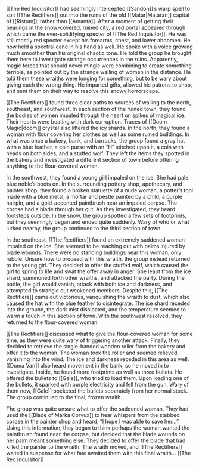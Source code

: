 [[The Red Inquisitor]] had seemingly intercepted [[Sandon]]’s warp spell to spit [[The Rectifiers]] out into the ruins of the old [[Matar|Mataran]] capital of [[Ristum]], rather than [[Amanta]]. After a moment of getting their bearings in the snow-covered, ruined city, a red portal appeared through which came the ever-solidifying specter of [[The Red Inquisitor]]. He was still mostly red specter except his forearms, chest, and lower abdomen. He now held a spectral cane in his hand as well. He spoke with a voice growing much smoother than his original chaotic tone. He told the group he brought them here to investigate strange occurrences in the ruins. Apparently, magic forces that should never mingle were combining to create something terrible, as pointed out by the strange wailing of women in the distance. He told them these wraiths were longing for something, but to be wary about giving each the wrong thing. He imparted gifts, allowed his patrons to shop, and sent them on their way to resolve this snowy horrorscape. 

[[The Rectifiers]] found three clear paths to sources of wailing to the north, southeast, and southwest. In each section of the ruined town, they found the bodies of women impaled through the heart on spikes of magical ice. Their hearts were beating with dark corruption. Traces of [[Doom Magic|doom]] crystal also littered the icy shards. In the north, they found a woman with flour covering her clothes as well as some ruined buildings. In what was once a bakery, bank, and barracks, the group found a gray hat with a blue feather, a coin purse with an “H” stitched upon it, a coin with heads on both sides, and a stuffed wolf. They left the items they spotted in the bakery and investigated a different section of town before offering anything to the flour-covered woman.

In the southwest, they found a young girl impaled on the ice. She had pale blue noble’s boots on. In the surrounding pottery shop, apothecary, and painter shop, they found a broken statuette of a nude woman, a potter’s tool made with a blue metal, a mortar and pestle painted by a child, a purple hairpin, and a gold-accented paintbrush near an impaled corpse. The corpse had a blade through her gut. As they investigated, they heard footsteps outside. In the snow, the group spotted a few sets of footprints, but they seemingly began and ended quite suddenly. Wary of who or what lurked nearby, the group continued to the third section of town.

In the southeast, [[The Rectifiers]] found an extremely saddened woman impaled on the ice. She seemed to be reaching out with palms injured by blade wounds. There were no standing buildings near this woman, only rubble. Unsure how to proceed with this wraith, the group instead returned to the young girl. They decided to offer the stuffed wolf, which caused the girl to spring to life and swat the offer away in anger. She leapt from the ice shard, summoned forth other wraiths, and attacked the party. During the battle, the girl would vanish, attack with both ice and darkness, and attempted to strangle out weakened members. Despite this, [[The Rectifiers]] came out victorious, vanquishing the wraith to dust, which also caused the hat with the blue feather to disintegrate. The ice shard receded into the ground, the dark mist dissipated, and the temperature seemed to warm a touch in this section of town. With the southwest resolved, they returned to the flour-covered woman.

[[The Rectifiers]] discussed what to give the flour-covered woman for some time, as they were quite wary of triggering another attack. Finally, they decided to retrieve the single-handed wooden roller from the bakery and offer it to the woman. The woman took the roller and seemed relieved, vanishing into the wind. The ice and darkness receded in this area as well. [[Duma Van]] also heard movement in the bank, so he moved in to investigate. Inside, he found more footprints as well as three bullets. He offered the bullets to [[Gale]], who tried to load them. Upon loading one of the bullets, it sparked with purple electricity and fell from the gun. Wary of them now, [[Gale]] pocketed the bullets separately from her normal stock. The group continued to the final, frozen wraith.

The group was quite unsure what to offer the saddened woman. They had used the [[Blade of Marka Corvux]] to hear whispers from the stabbed corpse in the painter shop and heard, “I hope I was able to save her…”. Using this information, they began to think perhaps the woman wanted the paintbrush found near the corpse, but decided that the blade wounds on her palm meant something else. They decided to offer the blade that had killed the painter to the wraith. The wraith moved, and [[The Rectifiers]] waited in suspense for what fate awaited them with this final wraith... [[The Red Inquisitor]]